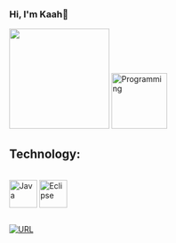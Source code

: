 ### Hi, I'm Kaah👋

<img height="180cm" src="https://github-readme-stats.vercel.app/api?username=Kaah92&show_icons=true&theme=synthwave"/> <img aligh="right" alt="Programming" height="100" width="100" src="https://i.pinimg.com/474x/29/e8/38/29e838bb7bee0574fe55484fba82c6f5.jpg"/> </div>

## Technology:
<div style="display: inline_block"><br>
  <img align="center" alt="Java" height="50" width="50" src="https://cdn.jsdelivr.net/gh/devicons/devicon@latest/icons/java/java-original.svg" />
  <img align="center" alt="Eclipse" height="50" width="50" src="https://cdn.jsdelivr.net/gh/devicons/devicon@latest/icons/eclipse/eclipse-original.svg" />     
</div>

##
[![URL](https://img.shields.io/badge/LinkedIn-0077B5?style=for-the-badge&logo=linkedin&logoColor=white)](https://www.linkedin.com/in/karina-almeida-84b157259/)
